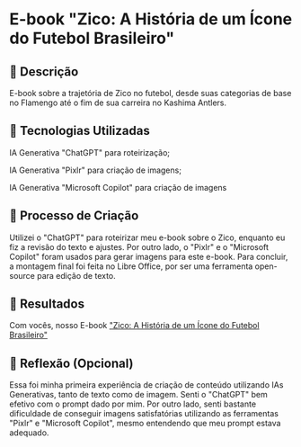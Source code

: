 # E-book "Zico: A História de um Ícone do Futebol Brasileiro"

## 📒 Descrição
 E-book sobre a trajetória de Zico no futebol, desde suas categorias de base no Flamengo até o fim de sua carreira no Kashima Antlers.

## 🤖 Tecnologias Utilizadas
IA Generativa "ChatGPT" para roteirização;

IA Generativa "Pixlr" para criação de imagens;

IA Generativa "Microsoft Copilot" para criação de imagens

## 🧐 Processo de Criação
Utilizei o "ChatGPT" para roteirizar meu e-book sobre o Zico, enquanto eu fiz a revisão do texto e ajustes. Por outro lado, o "Pixlr" e o "Microsoft Copilot" foram usados para gerar imagens para este e-book. Para concluir, a montagem final foi feita no Libre Office, por ser uma ferramenta open-source para edição de texto.

## 🚀 Resultados
Com vocês, nosso E-book ["Zico: A História de um Ícone do Futebol Brasileiro"](https://github.com/bmadeira83/lab-natty-or-not/blob/main/Zico%20-%20A%20Historia%20de%20um%20Icone%20do%20Futebol%20Brasileiro.docx) 

## 💭 Reflexão (Opcional)
Essa foi minha primeira experiência de criação de conteúdo utilizando IAs Generativas, tanto de texto como de imagem. Senti o "ChatGPT" bem efetivo com o prompt dado por mim. Por outro lado, senti bastante dificuldade de conseguir imagens satisfatórias utilizando as ferramentas "Pixlr" e "Microsoft Copilot", mesmo entendendo que meu prompt estava adequado.
